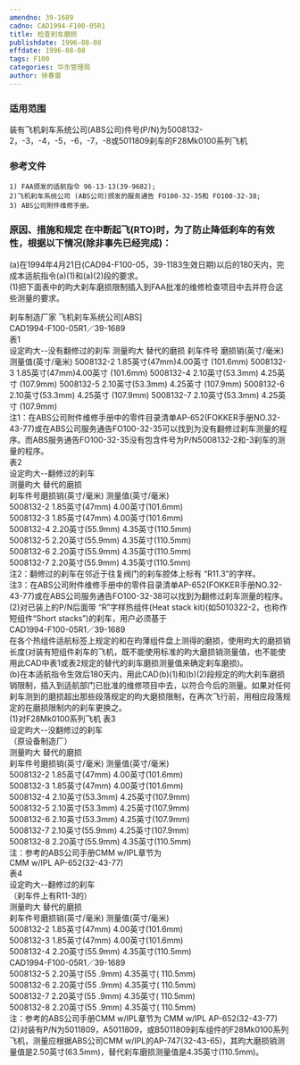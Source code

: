 ```yaml
---
amendno: 39-1689  
cadno: CAD1994-F100-05R1  
title: 检查刹车磨损  
publishdate: 1996-08-08  
effdate: 1996-08-08  
tags: F100  
categories: 华东管理局  
author: 徐春雷  
---
```

  
### 适用范围  
装有飞机刹车系统公司(ABS公司)件号(P/N)为5008132-2，-3，-4，-5，-6，-7，-8或5011809刹车的F28Mk0100系列飞机  
  
<!--more-->  
### 参考文件  
    1) FAA颁发的适航指令 96-13-13(39-9682);  
    2)飞机刹车系统公司 (ABS公司)颁发的服务通告 FO100-32-35和 FO100-32-38;  
    3) ABS公司附件维修手册。  
  
### 原因、措施和规定 在中断起飞(RTO)时，为了防止降低刹车的有效性，根据以下情况(除非事先已经完成)：  
(a)在1994年4月21日(CAD94-F100-05，39-1183生效日期)以后的180天内，完成本适航指令(a)(1)和(a)(2)段的要求。  
     (1)把下面表中的昀大刹车磨损限制插入到FAA批准的维修检查项目中去并符合这些测量的要求。  
  
刹车制造厂家       飞机刹车系统公司[ABS]  
  CAD1994-F100-05R1／39-1689  
表1  
 设定昀大--没有翻修过的刹车 测量昀大 替代的磨损 刹车件号 磨损销(英寸/毫米)测量值(英寸/毫米) 5008132-2  1.85英寸(47mm)4.00英寸 (101.6mm) 5008132-3  1.85英寸(47mm)4.00英寸 (101.6mm) 5008132-4  2.10英寸(53.3mm) 4.25英寸 (107.9mm) 5008132-5  2.10英寸(53.3mm) 4.25英寸 (107.9mm) 5008132-6  2.10英寸(53.3mm) 4.25英寸 (107.9mm) 5008132-7  2.10英寸(53.3mm) 4.25英寸 (107.9mm)  
    注1：在ABS公司附件维修手册中的零件目录清单AP-652(FOKKER手册NO.32-43-77)或在ABS公司服务通告FO100-32-35可以找到为没有翻修过刹车测量的程序。而ABS服务通告FO100-32-35没有包含件号为P/N5008132-2和-3刹车的测量的程序。  
表2  
设定昀大--翻修过的刹车  
   测量昀大         替代的磨损  
 刹车件号磨损销(英寸/毫米)  测量值(英寸/毫米)  
5008132-2  1.85英寸(47mm)  4.00英寸(101.6mm)  
5008132-3  1.85英寸(47mm)  4.00英寸(101.6mm)  
5008132-4  2.20英寸(55.9mm)   4.35英寸(110.5mm)  
5008132-5  2.20英寸(55.9mm)   4.35英寸(110.5mm)  
5008132-6  2.20英寸(55.9mm)   4.35英寸(110.5mm)  
5008132-7  2.20英寸(55.9mm)   4.35英寸(110.5mm)  
    注2：翻修过的刹车在邻近于往复阀门的刹车腔体上标有 “R11.3”的字样。  
    注3：在ABS公司附件维修手册中的零件目录清单AP-652(FOKKER手册NO.32-43-77)或在ABS公司服务通告FO100-32-38可以找到为翻修过刹车测量的程序。  
 (2)对已装上的P/N后面带 “R”字样热组件(Heat stack kit)(如5010322-2，也称作短组件“Short stacks”)的刹车，用户必须基于  
  CAD1994-F100-05R1／39-1689  
在各个热组件适航标签上规定的和在昀薄组件盘上测得的磨损，使用昀大的磨损销长度(对装有短组件刹车的飞机，既不能使用标准的昀大磨损销测量值，也不能使用此CAD中表1或表2规定的替代的刹车磨损测量值来确定刹车磨损)。  
    (b)在本适航指令生效后180天内，用此CAD(b)(1)和(b)(2)段规定的昀大刹车磨损销限制，插入到适航部门已批准的维修项目中去，以符合今后的测量。如果对任何刹车测到的磨损超出那些段落规定的昀大磨损限制，在再次飞行前，用相应段落规定的在磨损限制内的刹车更换之。  
(1)对F28Mk0100系列飞机 表3  
     设定昀大--没翻修过的刹车  
（原设备制造厂）  
测量昀大 替代的磨损  
 刹车件号磨损销(英寸/毫米)  测量值(英寸/毫米)  
5008132-2  1.85英寸(47mm)  4.00英寸(101.6mm)  
5008132-3  1.85英寸(47mm)  4.00英寸(101.6mm)  
5008132-4  2.10英寸(53.3mm)   4.25英寸(107.9mm)  
5008132-5  2.10英寸(53.3mm)   4.25英寸(107.9mm)  
5008132-6  2.10英寸(53.3mm)   4.25英寸(107.9mm)  
5008132-7  2.10英寸(55.9mm)   4.25英寸(107.9mm)  
5008132-8  2.20英寸(55.9mm)   4.35英寸(110.5mm)  
 注：参考的ABS公司手册CMM w/IPL章节为  
CMM w/IPL AP-652(32-43-77)  
表4  
设定昀大--翻修过的刹车  
      （刹车件上有R11-3的）  
测量昀大 替代的磨损  
 刹车件号磨损销(英寸/毫米)  测量值(英寸/毫米)  
5008132-2  1.85英寸(47mm)  4.00英寸(101.6mm)  
5008132-3  1.85英寸(47mm)  4.00英寸(101.6mm)  
5008132-4  2.20英寸(55.9mm)   4.35英寸(110.5mm)  
  CAD1994-F100-05R1／39-1689  
5008132-5   2.20英寸(55 .9mm)    4.35英寸( 110.5mm)  
5008132-6   2.20英寸(55 .9mm)    4.35英寸( 110.5mm)  
5008132-7   2.20英寸(55 .9mm)    4.35英寸( 110.5mm)  
5008132-8   2.20英寸(55 .9mm)    4.35英寸( 110.5mm)  
 注：参考的ABS公司手册CMM w/IPL章节为 CMM w/IPL AP-652(32-43-77)  
(2)对装有P/N为5011809，A5011809，或B5011809刹车组件的F28Mk0100系列飞机，测量应根据ABS公司CMM w/IPL的AP-747(32-43-65)，其昀大磨损销测量值是2.50英寸(63.5mm)，替代刹车磨损测量值是4.35英寸(110.5mm)。  
